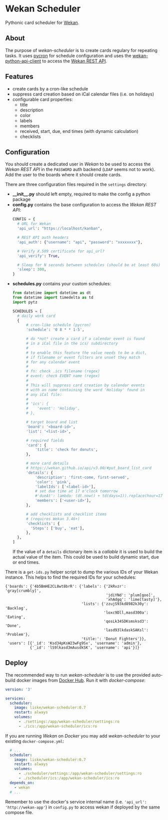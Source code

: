 # Wekan Scheduler

Pythonic card scheduler for [Wekan](https://wekan.github.io/).


## About

The purpose of *wekan-scheduler* is to create cards regulary for repeating
tasks. It uses [pycron](https://github.com/kipe/pycron) for schedule
configuration and uses the
[wekan-python-api-client](https://github.com/wekan/wekan-python-api-client) to
access the [Wekan REST API](https://wekan.github.io/api/v3.00/).


## Features

- create cards by a cron-like schedule
- suppress card creation based on iCal calendar files (i.e. on holidays)
- configurable card properties:
  - title
  - description
  - color
  - labels
  - members
  - received, start, due, end times (with dynamic calculation)
  - checklists

## Configuration

You should create a dedicated user in *Wekan* to be used to access the *Wekan
REST API* in the `PASSWORD` auth backend (`LDAP` seems not to work). Add the
user to the boards where it should create cards.

There are three configuration files required in the `settings` directory:

- **\_\_init\_\_.py**
  should left empty, required to make the config a python package
- **config.py**
  contains the base configuration to access the *Wekan REST API*:
  ```python
  CONFIG = {
    # URL for Wekan
    'api_url': "https://localhost/kanban",

    # REST API auth headers
    'api_auth': {"username": "api", "password": "xxxxxxxx"},

    # Verify X.509 certificate for api_url?
    'api_verify': True,

    # Sleep for N seconds between schedules (should be at least 60s)
    'sleep': 300,
  }
  ```
- **schedules.py**
  contains your custom schedules:
  ```python
  from datetime import datetime as dt
  from datetime import timedelta as td
  import pytz

  SCHEDULES = [
    # daily work card
    {
        # cron-like schedule (pycron)
        'schedule': '0 8 * * 1-5',

        # do *not* create a card if a calendar event is found
        # in a iCal file in the ics/ subdirectory
        #
        # to enable this feature the value needs to be a dict,
        # if filename or event filters are unset they match
        # for any calendar event
        #
        # fn: check .ics filename (regex)
        # event: check EVENT name (regex)
        #
        # This will suppress card creation by calendar events
        # with an name containing the word 'Holiday' found in
        # any iCal file:
        #
        # 'ics': {
        #    'event': 'Holiday',
        # },

        # target board and list
        'board': '<board-id>',
        'list': '<list-id>',

        # required fields
        'card': {
            'title': 'check for donuts',
        },

        # more card details
        # https://wekan.github.io/api/v3.00/#put_board_list_card
        'details': {
            'description': 'first-come, first-served',
            'color': 'pink',
            'labelIds': ['<label-id>'],
            # set due time at 17 o'clock tomorrow
            #'dueAt': lambda: (dt.now() + td(days=1)).replace(hour=17, minute=0, second=0, microsecond=0).astimezone(pytz.utc).isoformat(),
            'members': ['<user-id>'],
        },

        # add checklists and checklist items
        # (requires Wekan 3.46+)
        'checklists': {
          'Steps': ['buy', 'eat'],
        },
    },
  ]
  ```
  If the value of a `details` dictonary item is a *callable* it is used to build
  the actual value of the item. This could be used to build dynamic start, due
  or end times.

There is a `get-ids.py` helper script to dump the various IDs of your Wekan
instance. This helps to find the required IDs for your schedules:

```
{'boards': {'4b5BmHE2CL8wt8brR': {'labels': {'2kRvzr': 'gray[crumbly]',
                                             'jdiYNd': 'plum[goo]',
                                             'xhAdgq': 'lime[tasty]'},
                                  'lists': {'zzujS93kd8982k30y': 'Backlog',
                                            'loxc9Dll,masd300a': 'Eating',
                                            'qosLk34SDKsmsksd3': 'Done',
                                            'lasd93lkdaskSAKsl': 'Problem'},
                                  'title:': 'Donut Fighters'}},
 'users': [{'_id': 'Ksd34pKsW23wFg9Sx', 'username': 'admin'},
           {'_id': 'lS9lkasd3mAusdkSK', 'username': 'api'}]}
```


## Deploy

The recommended way to run *wekan-scheduler* is to use the provided auto-build
docker images from [Docker
Hub](https://cloud.docker.com/u/liske/repository/docker/liske/wekan-scheduler).
Run it with *docker-compose*:

```yaml
version: '3'

services:
  scheduler:
    image: liske/wekan-scheduler:0.7
    restart: always
    volumes:
      - ./settings:/app/wekan-scheduler/settings:ro
      - ./ics:/app/wekan-scheduler/ics:ro
```

If you are running *Wekan* on *Docker* you may add *wekan-scheduler* to your
existing `docker-compose.yml`:

```yaml
  # ...
  scheduler:
    image: liske/wekan-scheduler:0.7
    restart: always
    volumes:
      - ./scheduler/settings:/app/wekan-scheduler/settings:ro
      - ./scheduler/ics:/app/wekan-scheduler/ics:ro
  depends_on:
    - wekan
  # ...
```

Remember to use the docker's service internal name (i.e. `'api_url':
'http://wekan-app'`) in `config.py` to access wekan if deployed by the same
compose file.
